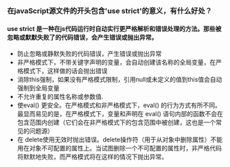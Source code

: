 ### 在javaScript源文件的开头包含'use strict'的意义，有什么好处？

####  use strict 是一种在js代码运行时自动实行更严格解析和错误处理的方法。那些被忽略或默默失败了的代码错误，会产生错误或抛出异常。

 * 防止忽略或静默失败的代码错误，产生错误或抛出异常
 * 非严格模式下，不带关键字声明的变量，会自动创建该名称的全局变量，在严格模式下，这样做的话会抛出错误
 * 消除this强制，如果没有严格模式限制，引用null或未定义的值到this值会自动强制到全局变量
 * 不允许重复的属性名称或参数值.
 * 使eval() 更安全。在严格模式和非严格模式下，eval() 的行为方式有所不同。最显而易见的是，在严格模式下，变量和声明在 eval() 语句内部的函数不会在包含范围内创建（它们会在非严格模式下的包含范围中被创建，这也是一个常见的问题源）
 * 在 delete使用无效时抛出错误。delete操作符（用于从对象中删除属性）不能用在对象不可配置的属性上。当试图删除一个不可配置的属性时，非严格代码将默默地失败，而严格模式将在这样的情况下抛出异常。
